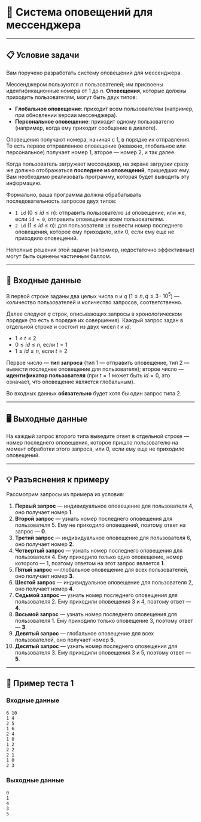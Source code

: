 # 🔔 Система оповещений для мессенджера

---

## 📋 Условие задачи

Вам поручено разработать систему оповещений для мессенджера.

Мессенджером пользуются $n$ пользователей; им присвоены идентификационные номера от 1 до $n$. **Оповещения**, которые должны приходить пользователям, могут быть двух типов:
* **Глобальное оповещение**: приходит всем пользователям (например, при обновлении версии мессенджера).
* **Персональное оповещение**: приходит одному пользователю (например, когда ему приходит сообщение в диалоге).

Оповещения получают номера, начиная с 1, в порядке их отправления. То есть первое отправленное оповещение (неважно, глобальное или персональное) получает номер 1, второе — номер 2, и так далее.

Когда пользователь загружает мессенджер, на экране загрузки сразу же должно отображаться **последнее из оповещений**, пришедших ему. Вам необходимо реализовать программу, которая будет выводить эту информацию.

Формально, ваша программа должна обрабатывать последовательность запросов двух типов:
* `1 id` ($0 \le id \le n$): отправить пользователю `id` оповещение, или же, если `id = 0`, отправить оповещение всем пользователям.
* `2 id` ($1 \le id \le n$): для пользователя `id` вывести номер последнего оповещения, которое ему приходило, или 0, если ему еще не приходило оповещений.

Неполные решения этой задачи (например, недостаточно эффективные) могут быть оценены частичным баллом.

---

## 💾 Входные данные

В первой строке заданы два целых числа $n$ и $q$ ($1 \le n, q \le 3 \cdot 10^5$) — количество пользователей и количество запросов, соответственно.

Далее следуют $q$ строк, описывающих запросы в хронологическом порядке (то есть в порядке их совершения). Каждый запрос задан в отдельной строке и состоит из двух чисел $t$ и $id$:
* $1 \le t \le 2$
* $0 \le id \le n$, если $t = 1$
* $1 \le id \le n$, если $t = 2$

Первое число — **тип запроса** (тип 1 — отправить оповещение, тип 2 — вывести последнее оповещение для пользователя); второе число — **идентификатор пользователя** (при $t=1$ может быть $id=0$, это означает, что оповещение является глобальным).

Во входных данных **обязательно** будет хотя бы один запрос типа 2.

---

## 🖥️ Выходные данные

На каждый запрос второго типа выведите ответ в отдельной строке — номер последнего оповещения, которое пришло пользователю на момент обработки этого запроса, или 0, если ему еще не приходило оповещений.

---

## 💡 Разъяснения к примеру

Рассмотрим запросы из примера из условия:
1.  **Первый запрос** — индивидуальное оповещение для пользователя 4, оно получает номер **1**.
2.  **Второй запрос** — узнать номер последнего оповещения для пользователя 5. Ему не приходило оповещений, поэтому ответ на запрос — **0**.
3.  **Третий запрос** — индивидуальное оповещение для пользователя 6, оно получает номер **2**.
4.  **Четвертый запрос** — узнать номер последнего оповещения для пользователя 4. Ему приходило только одно оповещение, номер которого — 1, поэтому ответом на этот запрос является **1**.
5.  **Пятый запрос** — глобальное оповещение для всех пользователей, оно получает номер **3**.
6.  **Шестой запрос** — индивидуальное оповещение для пользователя 2, оно получает номер **4**.
7.  **Седьмой запрос** — узнать номер последнего оповещения для пользователя 2. Ему приходили оповещения 3 и 4, поэтому ответ — **4**.
8.  **Восьмой запрос** — узнать номер последнего оповещения для пользователя 1. Ему приходило только оповещение 3, поэтому ответ — **3**.
9.  **Девятый запрос** — глобальное оповещение для всех пользователей, оно получает номер **5**.
10. **Десятый запрос** — узнать номер последнего оповещения для пользователя 3. Ему приходили оповещения 3 и 5, поэтому ответ — **5**.

---

## 🧪 Пример теста 1

### Входные данные

```
6 10
1 4
2 5
1 6
2 4
1 0
1 2
2 2
2 1
1 0
2 3
```
### Выходные данные

```
0
1
4
3
5
```
